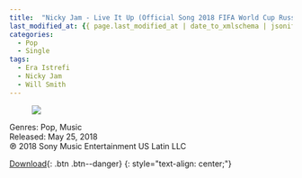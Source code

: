 ```yaml
---
title:  "Nicky Jam - Live It Up (Official Song 2018 FIFA World Cup Russia) [feat. Will Smith & Era Istrefi] - Single"
last_modified_at: {{ page.last_modified_at | date_to_xmlschema | jsonify }}
categories: 
  - Pop
  - Single
tags:
  - Era Istrefi
  - Nicky Jam 
  - Will Smith
---
```


<figure>
	<a href="https://pp.userapi.com/c847219/v847219128/75f03/zmv36SarJ7Y.jpg"><img src="https://pp.userapi.com/c847219/v847219128/75f03/zmv36SarJ7Y.jpg"></a>
</figure>
Genres: Pop, Music
<br>Released: May 25, 2018
<br>℗ 2018 Sony Music Entertainment US Latin LLC
  

[Download](#){: .btn .btn--danger}
{: style="text-align: center;"}
